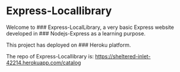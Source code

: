 # Express-Locallibrary


Welcome to ### Express-LocalLibrary, a very basic Express website developed in ### Nodejs-Express as a learning purpose.


This project has deployed on ### Heroku platform.


The repo of Express-Locallibrary is: https://sheltered-inlet-42214.herokuapp.com/catalog
